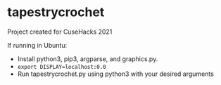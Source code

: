 # tapestrycrochet

Project created for CuseHacks 2021

If running in Ubuntu:
- Install python3, pip3, argparse, and graphics.py.
- `export DISPLAY=localhost:0.0 `
- Run tapestrycrochet.py using python3 with your desired arguments
